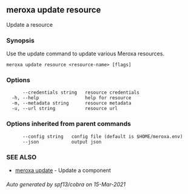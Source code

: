 ## meroxa update resource

Update a resource

### Synopsis

Use the update command to update various Meroxa resources.

```
meroxa update resource <resource-name> [flags]
```

### Options

```
      --credentials string   resource credentials
  -h, --help                 help for resource
  -m, --metadata string      resource metadata
  -u, --url string           resource url
```

### Options inherited from parent commands

```
      --config string   config file (default is $HOME/meroxa.env)
      --json            output json
```

### SEE ALSO

* [meroxa update](meroxa_update.md)	 - Update a component

###### Auto generated by spf13/cobra on 15-Mar-2021
